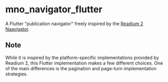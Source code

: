 # mno_navigator_flutter

A Flutter "publication navigator" freely inspired by
the [Readium 2 Naavigator](https://readium.org/technical/r2-navigator-architecture/).

## Note

While it is inspired by the platform-specific implementations provided by Readium 2, this Flutter implementation makes a
few different choices. One of the main differences is the pagination and page-turn implementation strategies. 